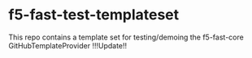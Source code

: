 # f5-fast-test-templateset
This repo contains a template set for testing/demoing the f5-fast-core GitHubTemplateProvider
!!!Update!!

